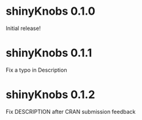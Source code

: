 # shinyKnobs 0.1.0

Initial release!

# shinyKnobs 0.1.1

Fix a typo in Description

# shinyKnobs 0.1.2

Fix DESCRIPTION after CRAN submission feedback